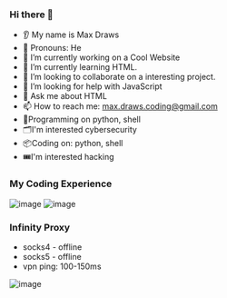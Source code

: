  ### Hi there 👋

* 👂 My name is Max Draws
* 👩 Pronouns: He
* 🔭 I’m currently working on a Cool Website
* 🌱 I’m currently learning HTML.
* 🤝 I’m looking to collaborate on a interesting project.
* 🤔 I’m looking for help with JavaScript
* 💬 Ask me about HTML
* 📫 How to reach me: <max.draws.coding@gmail.com>
* 💾Programming on python, shell
* 🗂️I'm interested cybersecurity
* 📦Coding on: python, shell
* 🎟️I'm interested hacking
### My Coding Experience
![image](https://user-images.githubusercontent.com/120040231/215178675-4a30f3e0-1a6e-4e87-a7f8-9278cf22f4b6.png)
![image](https://user-images.githubusercontent.com/120040231/215180234-264dae9a-2066-4169-9135-bdd0e6b281d5.png)

### Infinity Proxy 

* socks4 - offline
* socks5 - offline
* vpn ping: 100-150ms

![image](https://user-images.githubusercontent.com/120040231/215179930-bf69ec01-1690-49b1-b4b6-694dfc94c478.png)

